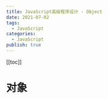 ```yaml
---
title: JavaScript高级程序设计 - Object
date: 2021-07-02
tags:
  - JavaScript
categories:
  - JavaScript
publish: true
---
```


[[toc]]

# 对象

